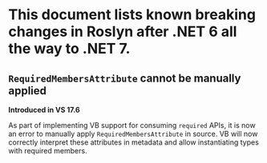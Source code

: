 # This document lists known breaking changes in Roslyn after .NET 6 all the way to .NET 7.

## `RequiredMembersAttribute` cannot be manually applied

**Introduced in VS 17.6**

As part of implementing VB support for consuming `required` APIs, it is now an error to manually apply `RequiredMembersAttribute` in
source. VB will now correctly interpret these attributes in metadata and allow instantiating types with required members.

